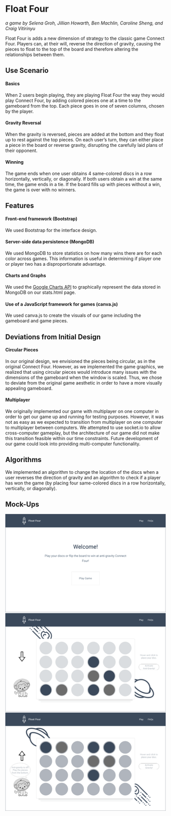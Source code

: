 # Float Four
*a game by Selena Groh, Jillian Howarth, Ben Machlin, Caroline Sheng, and Craig Vitirinyu*

Float Four is adds a new dimension of strategy to the classic game Connect Four. Players can, at their will, reverse the direction of gravity, causing the pieces to float to the top of the board and therefore altering the relationships between them.

## Use Scenario
#### Basics
When 2 users begin playing, they are playing Float Four the way they would play Connect Four, by adding colored pieces one at a time to the gameboard from the top. Each piece goes in one of seven columns, chosen by the player.
#### Gravity Reversal
When the gravity is reversed, pieces are added at the bottom and they float up to rest against the top pieces. On each user’s turn, they can either place a piece in the board or reverse gravity, disrupting the carefully laid plans of their opponent.
#### Winning
The game ends when one user obtains 4 same-colored discs in a row horizontally, vertically, or diagonally. If both users obtain a win at the same time, the game ends in a tie. If the board fills up with pieces without a win, the game is over with no winners.

## Features
#### Front-end framework (Bootstrap)
We used Bootstrap for the interface design.

#### Server-side data persistence (MongoDB)
We used MongoDB to store statistics on how many wins there are for each color across games. This information is useful in determining if player one or player two has a disproportionate advantage.

#### Charts and Graphs
We used the [Google Charts API](https://developers.google.com/chart/) to graphically represent the data stored in MongoDB on our stats.html page.
#### Use of a JavaScript framework for games (canva.js)
We used canva.js to create the visuals of our game including the gameboard and game pieces.

## Deviations from Initial Design
#### Circular Pieces
In our original design, we envisioned the pieces being circular, as in the original Connect Four. However, as we implemented the game graphics, we realized that using circular pieces would introduce many issues with the dimensions of the gameboard when the window is scaled. Thus, we chose to deviate from the original game aesthetic in order to have a more visually appealing gameboard.

#### Multiplayer
We originally implemented our game with multiplayer on one computer in order to get our game up and running for testing purposes. However, it was not as easy as we expected to transition from multiplayer on one computer to multiplayer between computers. We attempted to use socket.io to allow cross-computer gameplay, but the architecture of our game did not make this transition feasible within our time constraints. Future development of our game could look into providing multi-computer functionality.

## Algorithms
We implemented an algorithm to change the location of the discs when a user reverses the direction of gravity and an algorithm to check if a player has won the game (by placing four same-colored discs in a row horizontally, vertically, or diagonally).

## Mock-Ups
![Home page](docs/mockups/Home.png)
![Game instructions page](docs/mockups/Gravity.png)
![Game page](docs/mockups/Anti-Gravity.png)